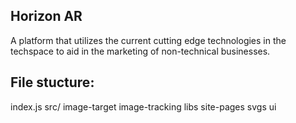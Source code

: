 ## Horizon AR

A platform that utilizes the current cutting edge technologies in the techspace to aid in the marketing of non-technical businesses.

## File stucture:
index.js
src/
   image-target
   image-tracking
   libs
   site-pages
   svgs
   ui